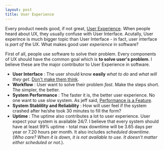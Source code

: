 ```yaml
---
layout: post
title: User Experience
---
```


Every product needs good, if not great, [User Experience][ux]. When people heard about UX, they usually confuse with User Interface. Acutally, User experince is much bigger topic than User Interface - in fact, user interface is _part of_ the UX. What makes good user _experience_ in software?

First of all, people use software to solve their problem. Every components of UX should have the common goal which is **to solve user's problem**. I believe these are the major contributor to User Experience in software.

- **User Interface** : The user should know **easily** _what to do_ and _what will they get_. [Don't make them think][dont-make-me-think].
- **Workflow** : User want to solve their problem _fast_. Make the steps short. The simpler, the better.
- **System Performance** : The faster it is, the better user experience. No one want to use _slow_ system. As jeff said, [Performance is a Feature](http://blog.codinghorror.com/performance-is-a-feature/).
- **System Stablility and Reliability** : How will user feel if the system crashed after he/she took 30 minutes to fill the form?
- **Uptime** : The uptime also contributes a lot to user experience. User expect your system is available 24/7. I believe that every system should have at least 99% uptime - total max downtime will be 3.65 days per year or 7.20 hours per month. It also includes _scheduled downtime_. (_Who care? When it is down, it is not available to use. It doesn't matter either scheduled or not._).


[ux]: http://en.wikipedia.org/wiki/User_experience
[dont-make-me-think]: http://www.amazon.com/Dont-Make-Me-Think-Usability/dp/0321344758
